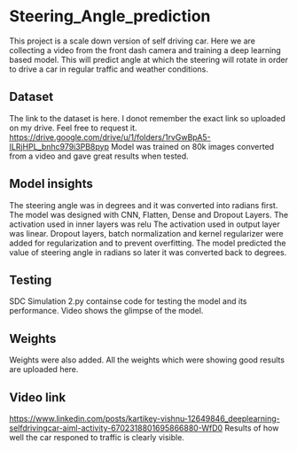 # Steering_Angle_prediction
This project is a scale down version of self driving car. 
Here we are collecting a video from the front dash camera and training a deep learning based model. 
This will predict angle at which the steering will rotate in order to drive a car in regular traffic and weather conditions.

## Dataset
The link to the dataset is here. I donot remember the exact link so uploaded on my drive. Feel free to request it. 
https://drive.google.com/drive/u/1/folders/1rvGwBpA5-ILRjHPL_bnhc979i3PB8pyp
Model was trained on 80k images converted from a video and gave great results when tested.

## Model insights
The steering angle was in degrees and it was converted into radians first.
The model was designed with CNN, Flatten, Dense and Dropout Layers.
The activation used in inner layers was relu
The activation used in output layer was linear.
Dropout layers, batch normalization and kernel regularizer were added for regularization and to prevent overfitting.
The model predicted the value of steering angle in radians so later it was converted back to degrees.

## Testing
SDC Simulation 2.py containse code for testing the model and its performance. Video shows the glimpse of the model.

## Weights
Weights were also added. All the weights which were showing good results are uploaded here.

## Video link
https://www.linkedin.com/posts/kartikey-vishnu-12649846_deeplearning-selfdrivingcar-aiml-activity-6702318801695866880-WfD0
Results of how well the car responed to traffic is clearly visible.
